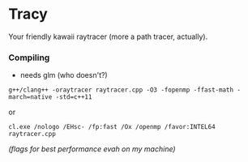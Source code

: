 # Tracy #

Your friendly kawaii raytracer (more a path tracer, actually).

### Compiling ###

* needs glm (who doesn't?)

`g++/clang++ -oraytracer raytracer.cpp -O3 -fopenmp -ffast-math -march=native -std=c++11`

or

`cl.exe /nologo /EHsc- /fp:fast /Ox /openmp /favor:INTEL64 raytracer.cpp`

*(flags for best performance evah on my machine)*

